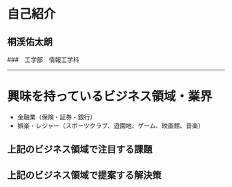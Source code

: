 # 自己紹介

## 桐渓佑太朗

###　工学部　情報工学科


* * *

# 興味を持っているビジネス領域・業界

- 金融業（保険・証券・銀行）
- 娯楽・レジャー（スポーツクラブ、遊園地、ゲーム、映画館、音楽）

## 上記のビジネス領域で注目する課題

## 上記のビジネス領域で提案する解決策
